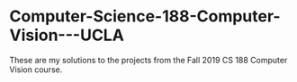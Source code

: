 # Computer-Science-188-Computer-Vision---UCLA
These are my solutions to the projects from the Fall 2019 CS 188 Computer Vision course. 
